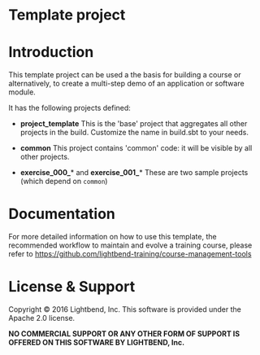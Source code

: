 # Template project

# Introduction

This template project can be used a the basis for building a course or
alternatively, to create a multi-step demo of an application or software
module.

It has the following projects defined:

- **project_template**
  This is the 'base' project that aggregates all other projects in the build.
  Customize the name in build.sbt to your needs.

- **common**
  This project contains 'common' code: it will be visible by all other projects.

- **exercise_000_*** and **exercise_001_***
  These are two sample projects (which depend on `common`)
  
# Documentation

For more detailed information on how to use this template, the recommended workflow to maintain and evolve a training course, please refer to https://github.com/lightbend-training/course-management-tools

# License & Support

Copyright © 2016 Lightbend, Inc. This software is provided under the Apache 2.0 license.

**NO COMMERCIAL SUPPORT OR ANY OTHER FORM OF SUPPORT IS OFFERED ON THIS SOFTWARE BY LIGHTBEND, Inc.**

